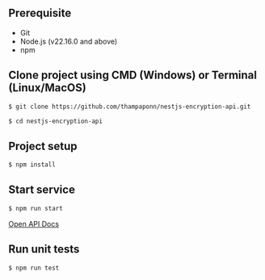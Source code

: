 ## Prerequisite

- Git
- Node.js (v22.16.0 and above)
- npm

## Clone project using CMD (Windows) or Terminal (Linux/MacOS)

```bash
$ git clone https://github.com/thampaponn/nestjs-encryption-api.git

$ cd nestjs-encryption-api
```

## Project setup

```bash
$ npm install
```

## Start service

```bash
$ npm run start

```
[Open API Docs](http://localhost:3000/api-docs)

## Run unit tests

```bash
$ npm run test
```

